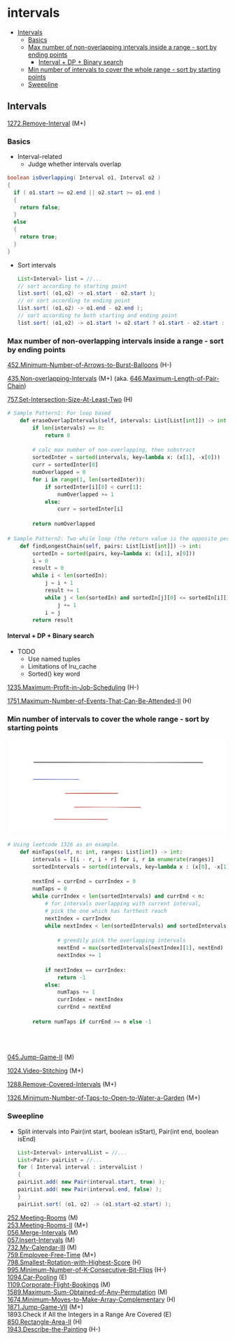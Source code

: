 # intervals

* [Intervals](intervals.md#intervals)
  * [Basics](intervals.md#basics)
  * [Max number of non-overlapping intervals inside a range - sort by ending points](intervals.md#max-number-of-non-overlapping-intervals-inside-a-range---sort-by-ending-points)
    * [Interval + DP + Binary search](intervals.md#interval--dp--binary-search)
  * [Min number of intervals to cover the whole range - sort by starting points](intervals.md#min-number-of-intervals-to-cover-the-whole-range---sort-by-starting-points)
  * [Sweepline](intervals.md#sweepline)

## Intervals

[1272.Remove-Interval](https://github.com/wisdompeak/LeetCode/tree/master/Greedy/1272.Remove-Interval) (M+)

### Basics

* Interval-related
  * Judge whether intervals overlap

```java
boolean isOverlapping( Interval o1, Interval o2 )
{
  if ( o1.start >= o2.end || o2.start >= o1.end )
  {
    return false;
  }
  else
  {
    return true;
  }
}
```

*   Sort intervals

    ```java
    List<Interval> list = //...
    // sort according to starting point
    list.sort( (o1,o2) -> o1.start - o2.start );
    // or sort according to ending point
    list.sort( (o1,o2) -> o1.end - o2.end );
    // sort according to both starting and ending point
    list.sort( (o1,o2) -> o1.start != o2.start ? o1.start - o2.start : o1.end - o2.end );
    ```

### Max number of non-overlapping intervals inside a range - sort by ending points

[452.Minimum-Number-of-Arrows-to-Burst-Balloons](https://github.com/wisdompeak/LeetCode/tree/master/Greedy/452.Minimum-Number-of-Arrows-to-Burst-Balloons) (H-)

[435.Non-overlapping-Intervals](https://github.com/wisdompeak/LeetCode/tree/master/Greedy/435.Non-overlapping-Intervals) (M+) (aka. [646.Maximum-Length-of-Pair-Chain](https://github.com/wisdompeak/LeetCode/tree/master/Greedy/646.Maximum-Length-of-Pair-Chain))

[757.Set-Intersection-Size-At-Least-Two](https://github.com/wisdompeak/LeetCode/tree/master/Greedy/757.Set-Intersection-Size-At-Least-Two) (H)

```python
# Sample Pattern1: For loop based
    def eraseOverlapIntervals(self, intervals: List[List[int]]) -> int:
        if len(intervals) == 0:
            return 0
        
        # calc max number of non-overlapping, then substract
        sortedInter = sorted(intervals, key=lambda x: (x[1], -x[0]))
        curr = sortedInter[0]
        numOverlapped = 0
        for i in range(1, len(sortedInter)):
            if sortedInter[i][0] < curr[1]:
                numOverlapped += 1
            else:
                curr = sortedInter[i]
        
        return numOverlapped       

# Sample Pattern2: Two while loop (the return value is the opposite per problem description)
    def findLongestChain(self, pairs: List[List[int]]) -> int:
        sortedIn = sorted(pairs, key=lambda x: (x[1], x[0]))
        i = 0
        result = 0
        while i < len(sortedIn):
            j = i + 1
            result += 1
            while j < len(sortedIn) and sortedIn[j][0] <= sortedIn[i][1]:
                j += 1
            i = j
        return result
```

#### Interval + DP + Binary search

* TODO
  * Use named tuples
  * Limitations of lru_cache
  * Sorted() key word

[1235.Maximum-Profit-in-Job-Scheduling](https://github.com/wisdompeak/LeetCode/tree/master/Greedy/1235.Maximum-Profit-in-Job-Scheduling) (H-)

[1751.Maximum-Number-of-Events-That-Can-Be-Attended-II](https://github.com/wisdompeak/LeetCode/tree/master/Greedy/1751.Maximum-Number-of-Events-That-Can-Be-Attended-II) (H)

### Min number of intervals to cover the whole range - sort by starting points

![Algorithm: to cover the black interval,  for a given blue interval, pick the overlapping red interval which has the farthest ending point. ](<.gitbook/assets/image (1).png>)

```python
# Using leetcode 1326 as an example.
    def minTaps(self, n: int, ranges: List[int]) -> int:
        intervals = [[i - r, i + r] for i, r in enumerate(ranges)]
        sortedIntervals = sorted(intervals, key=lambda x : (x[0], -x[1])) 
        
        nextEnd = currEnd = currIndex = 0
        numTaps = 0
        while currIndex < len(sortedIntervals) and currEnd < n:
            # for intervals overlapping with current interval,
            # pick the one which has farthest reach
            nextIndex = currIndex
            while nextIndex < len(sortedIntervals) and sortedIntervals[nextIndex][0] <= currEnd:

                # greedily pick the overlapping intervals 
                nextEnd = max(sortedIntervals[nextIndex][1], nextEnd)
                nextIndex += 1
                
            if nextIndex == currIndex:
                return -1
            else:            
                numTaps += 1                
                currIndex = nextIndex
                currEnd = nextEnd
                
        return numTaps if currEnd >= n else -1       
    
    
    
```

[045.Jump-Game-II](https://github.com/wisdompeak/LeetCode/tree/master/Greedy/045.Jump-Game-II) (M)

[1024.Video-Stitching](https://github.com/wisdompeak/LeetCode/tree/master/Greedy/1024.Video-Stitching) (M+)

[1288.Remove-Covered-Intervals](https://github.com/wisdompeak/LeetCode/tree/master/Greedy/1288.Remove-Covered-Intervals) (M+)

[1326.Minimum-Number-of-Taps-to-Open-to-Water-a-Garden](https://github.com/wisdompeak/LeetCode/tree/master/Greedy/1326.Minimum-Number-of-Taps-to-Open-to-Water-a-Garden) (M+)

### Sweepline

*   Split intervals into Pair(int start, boolean isStart), Pair(int end, boolean isEnd)

    ```java
    List<Interval> intervalList = //...
    List<Pair> pairList = //...
    for ( Interval interval : intervalList )
    {
    pairList.add( new Pair(interval.start, true) );
    pairList.add( new Pair(interval.end, false) );
    }
    pairList.sort( (o1, o2) -> (o1.start-o2.start) );
    ```

[252.Meeting-Rooms](https://github.com/wisdompeak/LeetCode/tree/master/Others/252.Meeting-Rooms) (M)\
[253.Meeting-Rooms-II](https://github.com/wisdompeak/LeetCode/tree/master/Others/253.Meeting-Rooms-II) (M+)\
[056.Merge-Intervals](https://github.com/wisdompeak/LeetCode/tree/master/Others/056.Merge-Intervals) (M)\
[057.Insert-Intervals](https://github.com/wisdompeak/LeetCode/tree/master/Others/057.Insert-Interval) (M)\
[732.My-Calendar-III](https://github.com/wisdompeak/LeetCode/tree/master/Others/732.My-Calendar-III) (M)\
[759.Employee-Free-Time](https://github.com/wisdompeak/LeetCode/tree/master/Others/759.Employee-Free-Time) (M+)\
[798.Smallest-Rotation-with-Highest-Score](https://github.com/wisdompeak/LeetCode/tree/master/Others/798.Smallest-Rotation-with-Highest-Score) (H)\
[995.Minimum-Number-of-K-Consecutive-Bit-Flips](https://github.com/wisdompeak/LeetCode/tree/master/Others/995.Minimum-Number-of-K-Consecutive-Bit-Flips) (H-)\
[1094.Car-Pooling](https://github.com/wisdompeak/LeetCode/tree/master/Others/1094.Car-Pooling) (E)\
[1109.Corporate-Flight-Bookings](https://github.com/wisdompeak/LeetCode/tree/master/Others/1109.Corporate-Flight-Bookings) (M)\
[1589.Maximum-Sum-Obtained-of-Any-Permutation](https://github.com/wisdompeak/LeetCode/tree/master/Others/1589.Maximum-Sum-Obtained-of-Any-Permutation) (M)\
[1674.Minimum-Moves-to-Make-Array-Complementary](https://github.com/wisdompeak/LeetCode/tree/master/Others/1674.Minimum-Moves-to-Make-Array-Complementary) (H)\
[1871.Jump-Game-VII](https://github.com/wisdompeak/LeetCode/tree/master/Others/1871.Jump-Game-VII) (M+)\
1893.Check if All the Integers in a Range Are Covered (E)\
[850.Rectangle-Area-II](https://github.com/wisdompeak/LeetCode/tree/master/Others/850.Rectangle-Area-II) (H)\
[1943.Describe-the-Painting](https://github.com/wisdompeak/LeetCode/tree/master/Others/1943.Describe-the-Painting) (H-)

